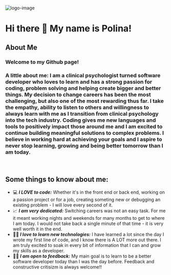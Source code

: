 ![logo-image](https://i.imgur.com/ZArDAiL.jpg "Logo Title")
# Hi there 👋  My name is Polina! 

## About Me
### Welcome to my Github page! 
### **A little about me:** I am a clinical psychologist turned software developer who loves to learn and has a strong passion for coding, problem solving and helping create bigger and better things. My decision to change careers has been the most challenging, but also one of the most rewarding thus far. I take the empathy, ability to listen to others and willingness to always learn with me as I transition from clinical psychology into the tech industry. Coding gives me new languages and tools to positively impact those around me and I am excited to continue building meaningful solutions to complex problems. I believe in working hard at achieving your goals and I aspire to never stop learning, growing and being better tomorrow than I am today.
<br>

## Some things to know about me:
- :computer: **_I LOVE to code:_** Whether it's in the front end or back end, working on a passion project or for a job, creating someting new or debugging an existing problem - I will love every second of it.
- :chart_with_upwards_trend: **_I am very dedicated:_** Switching careers was not an easy task. For me it meant working nights and weekends for many months to get to where I am today. I would not take back a single minute of that time - it is very well worth it in the end.
- 👩‍💻 **_I love to learn new technologies:_** I have learned a lot since the day I wrote my first line of code, and I know there is A LOT more out there. I am truly excited to soak in every bit of information that I can and grow my skills as a developer. 
- 🙌🏼 **_I am open to feedback:_** My main goal is to learn to be a better software developer today than I was the day before. Feedback and constructive critisizm is always welcome!!
